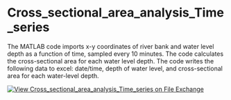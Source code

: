 # Cross_sectional_area_analysis_Time_series

The MATLAB code imports x-y coordinates of river bank and water level depth as a function of time, sampled every 10 minutes.
The code calculates the cross-sectional area for each water level depth. 
The code writes the following data to excel: date/time, depth of water level, and cross-sectional area for each water-level depth.

[![View Cross_sectional_area_analysis_Time_series on File Exchange](https://www.mathworks.com/matlabcentral/images/matlab-file-exchange.svg)](https://www.mathworks.com/matlabcentral/fileexchange/83248-cross_sectional_area_analysis_time_series)
